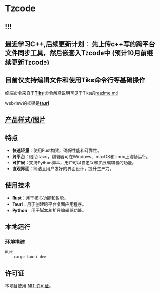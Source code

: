 # Tzcode

## !!!
## 最近学习C++,后续更新计划： 先上传c++写的跨平台文件同步工具，然后嵌套入Tzcode中 (预计10月前继续更新Tzcode)

## 目前仅支持编辑文件和使用Tiks命令行等基础操作

终端命令来自于[**Tiks**](https://github.com/zhangzijie-pro/Tiks.git)
命令解释说明可见于Tiks的[readme.md](./tiks_command/explain.md)

webview的框架是[**tauri**](https://tauri.app/zh-cn/v1/guides/)

## [产品样式/图片](./img/product/main.png)
## 特点

- **快速轻量**：使用Rust构建，确保性能和可靠性。
- **跨平台**：借助Tauri，编辑器可在Windows、macOS和Linux上流畅运行。
- **可扩展**：支持Python脚本，用户可以自定义和扩展编辑器的功能。
- **直观界面**：简洁且用户友好的界面设计，提升生产力。

## 使用技术

- **Rust**：用于核心功能和性能。
- **Tauri**：用于创建跨平台桌面应用程序。
- **Python**：用于脚本和扩展编辑器功能。

## 本地运行
### [环境搭建](./set_env.md)
```sh
RUN:
    cargo tauri dev
```

## 许可证

本项目使用 [MIT 许可证](LICENSE)。
